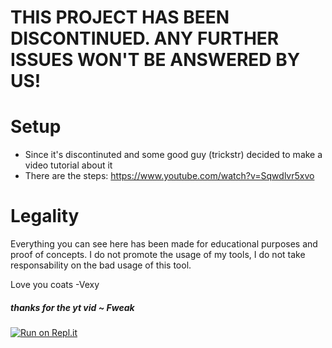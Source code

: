 # THIS PROJECT HAS BEEN DISCONTINUED. ANY FURTHER ISSUES WON'T BE ANSWERED BY US!

# Setup
  - Since it's discontinuted and some good guy (trickstr) decided to make a video tutorial about it
  - There are the steps: https://www.youtube.com/watch?v=Sqwdlvr5xvo

# Legality

Everything you can see here has been made for educational purposes and proof of concepts. I do not promote the usage of my tools, I do not take responsability on the bad usage of this tool.

Love you coats -Vexy






##### thanks for the yt vid ~ Fweak
[![Run on Repl.it](https://repl.it/badge/github/Alucard-Selfbot/Alucard-Selfbot-src)](https://repl.it/github/Alucard-Selfbot/Alucard-Selfbot-src)
